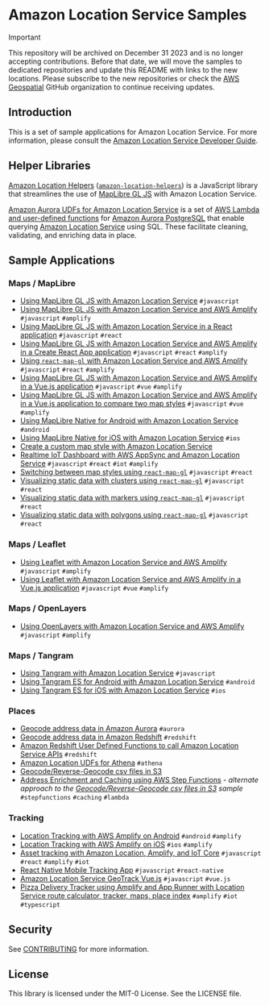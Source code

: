 # Amazon Location Service Samples

> [!IMPORTANT]
> This repository will be archived on December 31 2023 and is no longer accepting contributions. Before that date, we will move the samples to dedicated repositories and update this README with links to the new locations. Please subscribe to the new repositories or check the [AWS Geospatial](https://github.com/aws-geospatial) GitHub organization to continue receiving updates.

## Introduction

This is a set of sample applications for Amazon Location Service. For more information, please
consult the [Amazon Location Service Developer
Guide](https://docs.aws.amazon.com/location/latest/developerguide).

## Helper Libraries

[Amazon Location Helpers](amazon-location-helpers/)
([`amazon-location-helpers`](https://www.npmjs.com/package/amazon-location-helpers)) is a JavaScript
library that streamlines the use of [MapLibre GL JS](https://maplibre.org/maplibre-gl-js-docs/api/)
with Amazon Location Service.

[Amazon Aurora UDFs for Amazon Location Service](aurora-udfs/) is a set of [AWS Lambda and
user-defined
functions](https://docs.aws.amazon.com/AmazonRDS/latest/AuroraUserGuide/PostgreSQL-Lambda.html) for
[Amazon Aurora PostgreSQL](https://aws.amazon.com/rds/aurora/postgresql-features/) that enable
querying [Amazon Location Service](https://aws.amazon.com/location/) using SQL. These facilitate
cleaning, validating, and enriching data in place.

## Sample Applications

### Maps / MapLibre

* [Using MapLibre GL JS with Amazon Location Service](maplibre-gl-js/) `#javascript`
* [Using MapLibre GL JS with Amazon Location Service and AWS Amplify](maplibre-gl-js-amplify/) `#javascript` `#amplify`
* [Using MapLibre GL JS with Amazon Location Service in a React application](maplibre-gl-js-react/) `#javascript` `#react`
* [Using MapLibre GL JS with Amazon Location Service and AWS Amplify in a Create React App application](https://github.com/aws-amplify/amplify-js-samples/tree/main/samples/react/geo/display-map) `#javascript` `#react` `#amplify`
* [Using `react-map-gl` with Amazon Location Service and AWS Amplify](react-map-gl-amplify/) `#javascript` `#react` `#amplify`
* [Using MapLibre GL JS with Amazon Location Service and AWS Amplify in a Vue.js application](maplibre-gl-js-vue-amplify/) `#javascript` `#vue` `#amplify`
* [Using MapLibre GL JS with Amazon Location Service and AWS Amplify in a Vue.js application to compare two map styles](maplibre-gl-js-vue-amplify-compare-maps/) `#javascript` `#vue` `#amplify`
* [Using MapLibre Native for Android with Amazon Location Service](maplibre-native-android/) `#android`
* [Using MapLibre Native for iOS with Amazon Location Service](maplibre-native-ios/) `#ios`
* [Create a custom map style with Amazon Location Service](create-custom-map-style/)
* [Realtime IoT Dashboard with AWS AppSync and Amazon Location Service](https://github.com/aws-samples/aws-appsync-iot-core-realtime-dashboard) `#javascript` `#react` `#iot` `#amplify`
* [Switching between map styles using `react-map-gl`](react-map-gl-map-styles/) `#javascript` `#react`
* [Visualizing static data with clusters using `react-map-gl`](react-map-gl-clusters/) `#javascript` `#react`
* [Visualizing static data with markers using `react-map-gl`](react-map-gl-markers/) `#javascript` `#react`
* [Visualizing static data with polygons using `react-map-gl`](react-map-gl-polygons/) `#javascript` `#react`

### Maps / Leaflet

* [Using Leaflet with Amazon Location Service and AWS Amplify](leaflet-amplify/) `#javascript` `#amplify`
* [Using Leaflet with Amazon Location Service and AWS Amplify in a Vue.js application](leaflet-vue-amplify/) `#javascript` `#vue` `#amplify`

### Maps / OpenLayers

* [Using OpenLayers with Amazon Location Service and AWS Amplify](openlayers-amplify/) `#javascript` `#amplify`

### Maps / Tangram

* [Using Tangram with Amazon Location Service](tangram-js/) `#javascript`
* [Using Tangram ES for Android with Amazon Location Service](tangram-es-android/) `#android`
* [Using Tangram ES for iOS with Amazon Location Service](tangram-es-ios/) `#ios`

### Places

* [Geocode address data in Amazon Aurora](geocode-udf-lambda-aurora/) `#aurora`
* [Geocode address data in Amazon Redshift](geocode-udf-lambda-redshift/) `#redshift`
* [Amazon Redshift User Defined Functions to call Amazon Location Service APIs](https://github.com/aws-samples/amazon-redshift-location-user-defined-functions) `#redshift`
* [Amazon Location UDFs for Athena](athena-udfs/) `#athena`
* [Geocode/Reverse-Geocode csv files in S3](https://github.com/aws-samples/amazon-location-service-serverless-address-validation)
* [Address Enrichment and Caching using AWS Step Functions](https://github.com/aws-samples/address-enrichment-and-caching-using-stepfunctions) *- alternate approach to the [Geocode/Reverse-Geocode csv files in S3](https://github.com/aws-samples/amazon-location-service-serverless-address-validation) sample* `#stepfunctions` `#caching` `#lambda`

### Tracking

* [Location Tracking with AWS Amplify on Android](tracking-android/) `#android` `#amplify`
* [Location Tracking with AWS Amplify on iOS](tracking-ios/) `#ios` `#amplify`
* [Asset tracking with Amazon Location, Amplify, and IoT Core](maplibre-js-react-iot-asset-tracking/) `#javascript` `#react` `#amplify` `#iot`
* [React Native Mobile Tracking App](https://github.com/aws-samples/amazon-location-service-mobile-tracker-react) `#javascript` `#react-native`
* [Amazon Location Service GeoTrack Vue.js](https://github.com/aws-samples/amazon-location-service-geotrack-vuejs) `#javascript` `#vue.js`
* [Pizza Delivery Tracker using Amplify and App Runner with Location Service route calculator, tracker, maps, place index](https://github.com/aws-samples/pizza-delivery-tracker) `#amplify` `#iot` `#typescript`

## Security

See [CONTRIBUTING](CONTRIBUTING.md#security-issue-notifications) for more information.

## License

This library is licensed under the MIT-0 License. See the LICENSE file.
